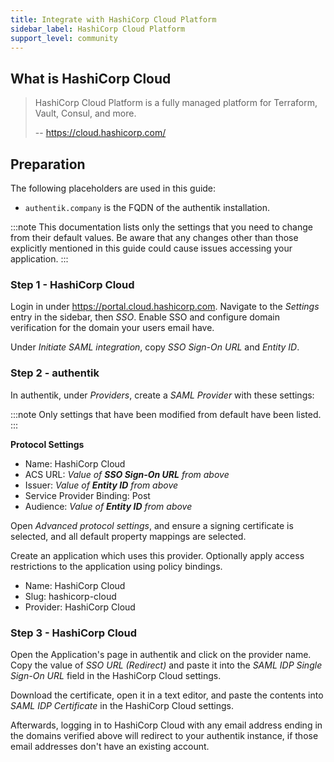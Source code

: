 ```yaml
---
title: Integrate with HashiCorp Cloud Platform
sidebar_label: HashiCorp Cloud Platform
support_level: community
---
```


## What is HashiCorp Cloud

> HashiCorp Cloud Platform is a fully managed platform for Terraform, Vault, Consul, and more.
>
> -- https://cloud.hashicorp.com/

## Preparation

The following placeholders are used in this guide:

- `authentik.company` is the FQDN of the authentik installation.

:::note
This documentation lists only the settings that you need to change from their default values. Be aware that any changes other than those explicitly mentioned in this guide could cause issues accessing your application.
:::

### Step 1 - HashiCorp Cloud

Login in under https://portal.cloud.hashicorp.com. Navigate to the _Settings_ entry in the sidebar, then _SSO_. Enable SSO and configure domain verification for the domain your users email have.

Under _Initiate SAML integration_, copy _SSO Sign-On URL_ and _Entity ID_.

### Step 2 - authentik

In authentik, under _Providers_, create a _SAML Provider_ with these settings:

:::note
Only settings that have been modified from default have been listed.
:::

**Protocol Settings**

- Name: HashiCorp Cloud
- ACS URL: _Value of **SSO Sign-On URL** from above_
- Issuer: _Value of **Entity ID** from above_
- Service Provider Binding: Post
- Audience: _Value of **Entity ID** from above_

Open _Advanced protocol settings_, and ensure a signing certificate is selected, and all default property mappings are selected.

Create an application which uses this provider. Optionally apply access restrictions to the application using policy bindings.

- Name: HashiCorp Cloud
- Slug: hashicorp-cloud
- Provider: HashiCorp Cloud

### Step 3 - HashiCorp Cloud

Open the Application's page in authentik and click on the provider name. Copy the value of _SSO URL (Redirect)_ and paste it into the _SAML IDP Single Sign-On URL_ field in the HashiCorp Cloud settings.

Download the certificate, open it in a text editor, and paste the contents into _SAML IDP Certificate_ in the HashiCorp Cloud settings.

Afterwards, logging in to HashiCorp Cloud with any email address ending in the domains verified above will redirect to your authentik instance, if those email addresses don't have an existing account.
